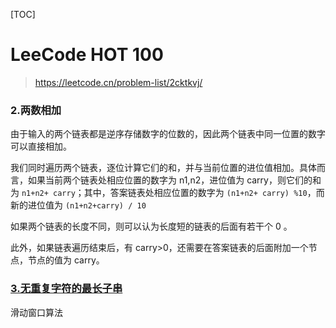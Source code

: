 [TOC]

# LeeCode HOT 100

> https://leetcode.cn/problem-list/2cktkvj/

### 2.两数相加

由于输入的两个链表都是逆序存储数字的位数的，因此两个链表中同一位置的数字可以直接相加。

我们同时遍历两个链表，逐位计算它们的和，并与当前位置的进位值相加。具体而言，如果当前两个链表处相应位置的数字为 n1,n2，进位值为 carry，则它们的和为 `n1+n2+ carry`；其中，答案链表处相应位置的数字为 `(n1+n2+ carry) %10`，而新的进位值为 `(n1+n2+carry) / 10`

如果两个链表的长度不同，则可以认为长度短的链表的后面有若干个 0 。

此外，如果链表遍历结束后，有 carry>0，还需要在答案链表的后面附加一个节点，节点的值为 carry。

### [3.无重复字符的最长子串](https://leetcode.cn/problems/longest-substring-without-repeating-characters/)

滑动窗口算法

